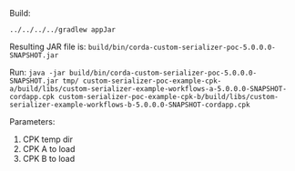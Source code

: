 Build:

`../../../../gradlew appJar`

Resulting JAR file is: `build/bin/corda-custom-serializer-poc-5.0.0.0-SNAPSHOT.jar`

Run: `java -jar build/bin/corda-custom-serializer-poc-5.0.0.0-SNAPSHOT.jar tmp/ custom-serializer-poc-example-cpk-a/build/libs/custom-serializer-example-workflows-a-5.0.0.0-SNAPSHOT-cordapp.cpk custom-serializer-poc-example-cpk-b/build/libs/custom-serializer-example-workflows-b-5.0.0.0-SNAPSHOT-cordapp.cpk`

Parameters:
1. CPK temp dir
2. CPK A to load
2. CPK B to load
